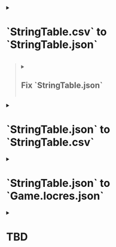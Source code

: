 <details><summary><h1>`StringTable.csv` to `StringTable.json`</h1></summary>

> # JQ Query
>
> ````js
> ####################################################################################################
> # Expected Input:
> # // ```csv
> # // Key,SourceString
> # // key_01,"value_01"
> # // key_02,"value_02"
> # For Example:
> # // ```csv
> # // Key,SourceString
> # // SYSTXT_BOUKENNOSHO_00010,"Venture, Forth"
> # // SYSTXT_BOUKENNOSHO_00020,"Create, """Adventure Log""""
> # // ```
> ####################################################################################################
> # jq -R
> split(",(?=(SourceString|\".*))"; null) # // Split after first comma
> | .[] = {
>             "key": .[0],
>             "value": ({"<LANGUAGE>":
>                 .[1]
>                 | sub("(^\\\"|\\\"$)";"";"g") # // Fix 'jq -R' (raw input) start & end double-quotes
>                 #| sub("\\\\n";"\n";"g") # // Fix newlines
>                 | sub("(\\\\\"|\"\")";"\"";"g") # // Fix double-quotes
>             })
>         }
> | from_entries
> ####################################################################################################
> # Expected Output:
> # // ```json
> # // {
> # //   "Key": {
> # //     "<LANGUAGE>": "SourceString"
> # //   }
> # // }
> # // {
> # //   "key_01": {
> # //     "<LANGUAGE>": "value_01"
> # //   }
> # // }
> # // {
> # //   "key_02": {
> # //     "<LANGUAGE>": "value_02"
> # //   }
> # // }
> # // ...
> # // ```
> # For Example:
> # // ```json
> # // {
> # //   "Key": {
> # //     "<LANGUAGE>": "SourceString"
> # //   }
> # // }
> # // {
> # //   "SYSTXT_BOUKENNOSHO_00010": {
> # //     "<LANGUAGE>": "Venture Forth"
> # //   }
> # // }
> # // {
> # //   "SYSTXT_BOUKENNOSHO_00020": {
> # //     "<LANGUAGE>": "Create \"Adventure\" \"Log\""
> # //   }
> # // }
> # // ...
> # // ```
> ####################################################################################################
> # Next Step:
> # Fix `StringTable.json`
> ####################################################################################################
> ````
>
> ---
>
> </details>

> <details><summary><h2>Fix `StringTable.json`</h2></summary>
>
> > ## JQ Query
> >
> > - `jq` does not have a convenient way of combining/"slurping" the output from the previous step (yet?), so a second command is needed.
> >
> > ````js
> > ####################################################################################################
> > # Expected Input:
> > # // ```json
> > # // {
> > # //   "Key": {
> > # //     "<LANGUAGE>": "SourceString"
> > # //   }
> > # // }
> > # // {
> > # //   "key_01": {
> > # //     "<LANGUAGE>": "value_01"
> > # //   }
> > # // }
> > # // {
> > # //   "key_02": {
> > # //     "<LANGUAGE>": "value_02"
> > # //   }
> > # // }
> > # // ...
> > # // ```
> > # For Example:
> > # // ```json
> > # // {
> > # //   "Key": {
> > # //     "<LANGUAGE>": "SourceString"
> > # //   }
> > # // }
> > # // {
> > # //   "SYSTXT_BOUKENNOSHO_00010": {
> > # //     "<LANGUAGE>": "Venture Forth"
> > # //   }
> > # // }
> > # // {
> > # //   "SYSTXT_BOUKENNOSHO_00020": {
> > # //     "<LANGUAGE>": "Create \"Adventure\" \"Log\""
> > # //   }
> > # // }
> > # // ...
> > # // ```
> > ####################################################################################################
> > # jq -s
> > add
> > | del(.Key)
> > | . as $output
> > | {"<StringTable Name>": $output}
> > # For Example: // | {"STT_System_Title": $output}
> > ####################################################################################################
> > # Expected Output:
> > # // ```json
> > # // {
> > # //   "<StringTable Name>": {
> > # //     "key_01": {
> > # //       "<LANGUAGE>": "value_01"
> > # //     },
> > # //     "key_02": {
> > # //       "<LANGUAGE>": "value_02"
> > # //     }
> > # //     ...
> > # //   }
> > # // }
> > # For Example:
> > # // ```json
> > # // {
> > # //   "STT_System_Title": {
> > # //     "SYSTXT_BOUKENNOSHO_00010": {
> > # //       "<LANGUAGE>": "Venture Forth"
> > # //     },
> > # //     "SYSTXT_BOUKENNOSHO_00020": {
> > # //       "<LANGUAGE>": "Create \"Adventure\" \"Log\""
> > # //     }
> > # //     ...
> > # //   }
> > # // }
> > # // ```
> > ####################################################################################################
> > # Next Step:
> > # Combine with `Game.locres.json`
> > ####################################################################################################
> > ````
>
> ---
>
> </details>

<details><summary><h1>`StringTable.json` to `StringTable.csv`</h1></summary>

> - For translating via `pakchunk#-<PLATFORM>.ucas/<PROJECT_NAME>/Content/StringTables/Game/**/<StringTable>.uasset` in Unreal Engine's UE4Editor
>
> # JQ Query
>
> ````js
> ####################################################################################################
> # Expected Input:
> # // ```json
> # // {
> # //   "<StringTable Name>": {
> # //     "key_01": {
> # //       "<LANGUAGE>": "value_01"
> # //     },
> # //     "key_02": {
> # //       "<LANGUAGE>": "value_02"
> # //     }
> # //     ...
> # //   }
> # // }
> # For Example:
> # // ```json
> # // {
> # //   "STT_System_Title": {
> # //     "SYSTXT_BOUKENNOSHO_00010": {
> # //       "<LANGUAGE>": "Venture Forth"
> # //     },
> # //     "SYSTXT_BOUKENNOSHO_00020": {
> # //       "<LANGUAGE>": "Create \"Adventure\" \"Log\""
> # //     }
> # //     ...
> # //   }
> # // }
> # // ```
> ####################################################################################################
> # jq -r
> "Key,SourceString",
> (
>     .[]
>     | to_entries
>     | map(
>         .value = (
>             .value[]
>         )
>         | "\(.key),\"\(
>             .value
>             | sub("\n";"\\n";"g")
>             | sub("\"";"\"\"";"g")
>         )\""
>     )
> )[]
> ####################################################################################################
> # Expected Output:
> # // ```csv
> # // Key,SourceString
> # // key_01,"value_01"
> # // key_02,"value_02"
> # // ...
> # // ```
> # For Example:
> # // ```csv
> # // Key,SourceString
> # // SYSTXT_BOUKENNOSHO_00010,"Venture Forth"
> # // SYSTXT_BOUKENNOSHO_00020,"Create\n""Adventure"" ""Log"""
> # // ...
> # // ```
> ####################################################################################################
> # Next Step:
> # - `import csv` into Unreal Engine project's StringTables
> ####################################################################################################
> ````
>
> ---
>
> </details>

<details><summary><h1>`StringTable.json` to `Game.locres.json`</h1></summary>

> - For translating via `pakchunk0-<PLATFORM>.pak/<PROJECT_NAME>/Content/Localization/Game/<LANGUAGE>/Game.locres` with LocRes-Builder
>
> ## JQ Query
>
> ````js
> ####################################################################################################
> # Expected Input:
> # // ```json
> # // {
> # //   "<StringTable Name>": {
> # //     "key_01": {
> # //       "<LANGUAGE>": "value_01"
> # //     },
> # //     "key_02": {
> # //       "<LANGUAGE>": "value_02"
> # //     }
> # //     ...
> # //   }
> # // }
> # For Example:
> # // {
> # //   "STT_CareerStoryVer1": {
> # //     "SYSTXT_CAREER_STORY_ATH1_001": {
> # //       "comments": "",
> # //       "de": "",
> # //       "en": "One day, {PC} woke up to find that\n{Brother_Name} had failed at an alchemy recipe\nand had turned the village supply of Pep Beans into ashes.\n{PC} was sent to Abba's house to apologize to\nher on behalf of {Zokugara}. It seems that\nAbba's house is on the hill beyond the bridge.",
> # //       "es": "",
> # //       "fr": "",
> # //       "it": "",
> # //       "ja": "ある日\u3000{PC}が\u3000目を覚ますと\n{Brother_Name}が\u3000錬金術に失敗して\n大事なハツラツ豆を灰にしてしまったと\n騒ぎになっていた。\n家に上がってきた\u3000村人に\u3000{Zokugara}の代わりに\nアバさまに謝ってこい！\u3000と言われた。\nアバの家は\u3000橋向こうの高台にあるらしい。",
> # //       "ko": "어느 날 {PC}|hpp(이,가) 눈을 뜨자\n{Brother_Name}의 연금술이 실패하는 바람에\n소중한 활력의 콩이 잿더미가 되었다며\n난리가 난 상태였다.\n집으로 찾아온 마을 주민은 {Brother_Name}|hpp(을,를)\n대신해서 아바 님께 사과하고 오라고 했다.\n아바의 집은 다리 건너 언덕에 있다 한다.",
> # //       "zh-Hans": "有一天，{PC}一觉醒来，\n发现{Brother_Name}因为炼金术失败\n而把重要的活力豆毁掉了，\n这件事在村里引起了骚动。\n一位村民来到家里，\n要求代替{Zokugara}向阿巴大人道歉。\n阿巴的家似乎就在桥对面的高地上。",
> # //       "zh-Hant": "有一天，{PC}一覺醒來，\n發現{Brother_Name}因為鍊金術失敗\n而把重要的活力豆毀掉了，\n這件事在村裡引起了騷動。\n一位村民來到家裡，\n要求代替{Zokugara}去向阿巴大人道歉。\n阿巴的家似乎就在橋對面的高地上。"
> # //     },
> # //     "SYSTXT_CAREER_STORY_ATH1_002": {
> # //       "comments": "",
> # //       "de": "",
> # //       "en": "When {PC} arrived at Abba's house\nthey met with Abba's grandson, Shini.\nHe said that she has been feeling depressed\nlately but he has a plan to help her feel\nbetter. Shini has asked us to bring him some\nDried Antidotal Herb and Fluffy Rice Husk.",
> # //       "es": "",
> # //       "fr": "",
> # //       "it": "",
> # //       "ja": "アバの家に\u3000謝りにいくと\u3000アバは\n部屋に閉じこもっており\u3000応対したのは\nアバの孫のシンイだった。\nシンイは\u3000灰になったハツラツ豆の代わりに\nフカフカのもみガラと\u3000干しどくけし草を\n持ってきてほしい！\u3000と頼んできた。\nアバは\u3000最近\u3000ふさぎ込んでいるらしい。",
> # //       "ko": "아바의 집에 사과하러 갔지만 아바는\n방에 틀어박힌 상태였고, 대신 \n아바의 손자인 신이가 맞이해 주었다.\n신이는 잿더미가 된 활력의 콩 대신에\n말랑한 겉겨와 말린 해독초를\n가져와 달라고 부탁했다.\n아바는 요즘 몹시 울적해한다는 것 같다.",
> # //       "zh-Hans": "前往阿巴的家道歉，\n却发现阿巴闷在屋子里，\n只见到了阿巴的孙子辛依。\n受辛依委托将软软的谷壳和\n晒干的解毒草拿来，\n补偿变为灰烬的活力豆。\n阿巴最近似乎精神不太好。",
> # //       "zh-Hant": "前往阿巴的家道歉，\n卻發現阿巴悶在屋子裡，\n只見到了阿巴的孫子辛伊。\n受辛伊委託\n將鬆軟穀殼和曬乾的解毒草\n拿來，補償變為灰燼的活力豆。\n阿巴最近似乎精神不太好。"
> # //     }
> # //   }
> # // }
> # // ```
> ####################################################################################################
> # jq
> . as {$STT_CareerStoryVer1: {$key: $values}}
> | {STT_CareerStoryVer1: (
>     $STT_CareerStoryVer1
>     # // delete all languages—except the target—to not accidentally overwrite `Game.locres.json`'s other fields later
>     | del(.[].[
>         "comments",
>         "de",
>         #"en",
>         "es",
>         "fr",
>         "it",
>         "ja",
>         "ko",
>         "zh-Hans",
>         "zh-Hant"
>     ])
> )}
> ####################################################################################################
> # Expected Output:
> # // {
> # //   "STT_CareerStoryVer1": {
> # //     "SYSTXT_CAREER_STORY_ATH1_001": {
> # //       "en": "One day, {PC} woke up to find that\n{Brother_Name} had failed at an alchemy recipe\nand had turned the village supply of Pep Beans into ashes.\n{PC} was sent to Abba's house to apologize to\nher on behalf of {Zokugara}. It seems that\nAbba's house is on the hill beyond the bridge."
> # //     },
> # //     "SYSTXT_CAREER_STORY_ATH1_002": {
> # //       "en": "When {PC} arrived at Abba's house\nthey met with Abba's grandson, Shini.\nHe said that she has been feeling depressed\nlately but he has a plan to help her feel\nbetter. Shini has asked us to bring him some\nDried Antidotal Herb and Fluffy Rice Husk."
> # //     }
> # //   }
> # // }
> ####################################################################################################
> ````
>
> ---
>
> ## JQ Query
>
> ````js
> ####################################################################################################
> # Expected Input:
> # - `Game.locres.json`
> # - `StringTable.json`
> #   - single language
> # // ```json
> # // {
> # //   "<StringTable Name>": {
> # //     "key_01": {
> # //       "<LANGUAGE>": "value_01"
> # //     },
> # //     "key_02": {
> # //       "<LANGUAGE>": "value_02"
> # //     }
> # //     ...
> # //   }
> # // }
> # For Example:
> # // {
> # //   "STT_CareerStoryVer1": {
> # //     "SYSTXT_CAREER_STORY_ATH1_001": {
> # //       "en": "One day, {PC} woke up to find that\n{Brother_Name} had failed at an alchemy recipe\nand had turned the village supply of Pep Beans into ashes.\n{PC} was sent to Abba's house to apologize to\nher on behalf of {Zokugara}. It seems that\nAbba's house is on the hill beyond the bridge.",
> # //     },
> # //     "SYSTXT_CAREER_STORY_ATH1_002": {
> # //       "en": "When {PC} arrived at Abba's house\nthey met with Abba's grandson, Shini.\nHe said that she has been feeling depressed\nlately but he has a plan to help her feel\nbetter. Shini has asked us to bring him some\nDried Antidotal Herb and Fluffy Rice Husk.",
> # //     }
> # //   }
> # // }
> # // ```
> ####################################################################################################
> # jq -s
> reduce .[] as $object ({}; . * $object)
> ####################################################################################################
> # Expected Output:
> # // {
> # //   "<StringTable Name": {
> # //     "key_01": {
> # //       "<LANGUAGE>": "value_01"
> # //     },
> # //     "key_01": {
> # //       "<LANGUAGE>": "value_01"
> # //     },
> # //     ...
> # //   }
> # // }
> # For Example:
> # // {
> # //   "STT_CareerStoryVer1": {
> # //     "SYSTXT_CAREER_STORY_ATH1_001": {
> # //       "en": "One day, {PC} woke up to find that\n{Brother_Name} had failed at an alchemy recipe\nand had turned the village supply of Pep Beans into ashes.\n{PC} was sent to Abba's house to apologize to\nher on behalf of {Zokugara}. It seems that\nAbba's house is on the hill beyond the bridge."
> # //     },
> # //     "SYSTXT_CAREER_STORY_ATH1_002": {
> # //       "en": "When {PC} arrived at Abba's house\nthey met with Abba's grandson, Shini.\nHe said that she has been feeling depressed\nlately but he has a plan to help her feel\nbetter. Shini has asked us to bring him some\nDried Antidotal Herb and Fluffy Rice Husk."
> # //     }
> # //   }
> # // }
> ####################################################################################################
> ````
>
> ---
>
> </details>

<details><summary><h1>TBD</h1></summary>

<!--

<details><summary><h1>TEMPLATE</h1></summary>

# Input

```json

```

# JQ Query

```js

```

# Output

```json

```

</details>

-->

# `.csv` > `.json`

## Input

- `FINAL/pakchunk0-Switch_P/Holiday/Content/StringTables/GAME/System/System_QuestList/STT_QuestListName.uasset.csv`

```json
Key,SourceString
SYSTEXT_QUESTLIST_NAME_AQ_001_1,"Seeking A Hermit's Remedy"
// ...
SYSTEXT_QUESTLIST_NAME_TQ_012_1,"Trendy Gadabout"
```

## JQ Query

```js
# jq -s -R
[
    split("\n")[]
    | sub(",";"???";"")
    | split("???")
]
| .[0] as $header
| .[1:]
| map(
    [$header, .]
    | transpose
    | map(
        {
            "key": (.[0]//""),
            "value": (.[1]//"")
            | sub("\\\\n";"\n";"g")
            #| sub("\\\"";"";"g")
            #| sub("\\\",";"")
        }
    )
    | from_entries
    | .value.["en"] = .SourceString
    | .value.["en"] = (.value.["en"] | sub("^\"";""))
    | .value.["en"] = (.value.["en"] | sub("\"$";""))
    | .value.["en"] = (.value.["en"] | sub("\\\\";"";"g"))
    | .value.["en"] = (.value.["en"] | sub("''";"\"";"g"))

    | del(.SourceString)
)
| from_entries
#| reduce . as $obj ({}; {"<Namespace>": $obj})
| reduce . as $obj ({}; {"STT_QuestListDetail": $obj})
|del(.[].[""])
```

## Output

```json
{
  "STT_QuestListName": {
    "SYSTEXT_QUESTLIST_NAME_AQ_001_1": {
      "en": "Seeking A Hermit's Remedy"
    },
    // ...
    "SYSTEXT_QUESTLIST_NAME_TQ_012_1": {
      "en": "Trendy Gadabout"
    }
  }
}
```

---

# `.csv` > `.json` > new format

## Input

- `Game.locres.json`
- `.csv` > `.json`

## JQ Query

```js
# jq -s
reduce .[] as $obj ({}; . * $obj)
# "Game.locres.json"
# "<CSV_TO_JSON>.json"
# > "output.json"
```

## Output

```json
{
  "STT_DaijinamonoItem": {
    "EXPLANATION_ID_ITEM_DAIJINAMONO_ADAMASUREZA": {
      "comments": "",
      "de": "",
      "en": "Very tough skin\neven scissors\ncan't cut.",
      "es": "",
      "fr": "",
      "it": "",
      "ja": "ハサミでは\n切れないくらい\nとても丈夫な皮",
      "ko": "집게발로 자를 수\n없을 만큼 아주\n튼튼한 가죽",
      "zh-Hans": "用剪刀都剪不开\n非常结实的皮革",
      "zh-Hant": "用剪刀都剪不開\n非常結實的皮革"
    }
    // ...
  }
}
```

# Combine multiple `CSV_TO_JSON.json` files

## Input

- `Game.locres.json`
- `<CSV_TO_JSON's outputs>.json`

## JQ Query

```js
# jq --arg namespace "<CSV_TO_JSON's filename>" -s
# jq --arg namespace "STT_Battle_Levelup" -s
"reduce .[] as $obj ({}; . * $obj) | {$namespace: .[$namespace]}"
# "Game.locres.json"
# "<CSV_TO_JSON>_01.json"
# "<CSV_TO_JSON>_02.json"
# "<CSV_TO_JSON>_03.json"
# // ...
# or
# "<CSV_TO_JSON>*.json"
# > "output.json"
```

## Output

```js
{
  "STT_Battle_Levelup": {
    "SYSTXT_BATTLE_LEVELUP_00010": {
      "comments": "",
      "de": "",
      "en": "You learned a new skill!",
      "es": "",
      "fr": "",
      "it": "",
      "ja": "あたらしい\u3000特技を\u3000おぼえた！",
      "ko": "새로운 특기를 익혔다!",
      "zh-Hans": "学会了新的特技！",
      "zh-Hant": "習得了新的特技！"
    },
    "SYSTXT_BATTLE_LEVELUP_00020": {
      "comments": "",
      "de": "",
      "en": "You learned a new spell!",
      "es": "",
      "fr": "",
      "it": "",
      "ja": "あたらしい\u3000呪文を\u3000おぼえた！",
      "ko": "새로운 주문을 익혔다!",
      "zh-Hans": "学会了新的咒文！",
      "zh-Hant": "習得了新的咒文！"
    },
    "SYSTXT_BATTLE_LEVELUP_00030": {
      "comments": "",
      "de": "",
      "en": "You learned a new skill & spell!",
      "es": "",
      "fr": "",
      "it": "",
      "ja": "あたらしい\u3000特技と呪文を\u3000おぼえた！",
      "ko": "새로운 특기와 주문을 익혔다!",
      "zh-Hans": "学会了新的特技和咒文！",
      "zh-Hant": "習得了新的特技和咒文！"
    },
    "SYSTXT_BATTLE_LEVELUP_00040": {
      "comments": "",
      "de": "",
      "en": "Earned skill points",
      "es": "",
      "fr": "",
      "it": "",
      "ja": "獲得スキルポイント",
      "ko": "획득 스킬 포인트",
      "zh-Hans": "获得技能点数",
      "zh-Hant": "獲得技能點數"
    },
    "SYSTXT_BATTLE_LEVELUP_00050": {
      "comments": "",
      "de": "",
      "en": "Total",
      "es": "",
      "fr": "",
      "it": "",
      "ja": "現在",
      "ko": "현재",
      "zh-Hans": "现有",
      "zh-Hant": "現有"
    },
    "SYSTXT_BATTLE_LEVELUP_00060": {
      "comments": "",
      "de": "",
      "en": "{Character_Name} was promoted to level {Character_Level}!",
      "es": "",
      "fr": "",
      "it": "",
      "ja": "{Character_Name}は\u3000レベル{Character_Level}に\u3000あがった！",
      "ko": "{Character_Name}|hpp(은,는)\n{Character_Level} 레벨로 올랐다!",
      "zh-Hans": "{Character_Name}升到了{Character_Level}级！",
      "zh-Hant": "{Character_Name}提升至等級{Character_Level}了！"
    },
    "SYSTXT_BATTLE_LEVELUP_00070": {
      "comments": "",
      "de": "",
      "en": "{Character_Name} learned the {Spell_Name} spell!",
      "es": "",
      "fr": "",
      "it": "",
      "ja": "{Character_Name}は\u3000{Spell_Name}の呪文を覚えた！",
      "ko": "{Character_Name}|hpp(은,는) {Spell_Name} 주문을 익혔다!",
      "zh-Hans": "{Character_Name}学会了咒文{Spell_Name}！",
      "zh-Hant": "{Character_Name}習得了咒文「{Spell_Name}」！"
    },
    "SYSTXT_BATTLE_LEVELUP_00080": {
      "comments": "",
      "de": "",
      "en": "{Character_Name} learned the {Skill_Name} skill!",
      "es": "",
      "fr": "",
      "it": "",
      "ja": "{Character_Name}は\u3000{Skill_Name}の特技を覚えた！",
      "ko": "{Character_Name}|hpp(은,는) {Skill_Name} 특기를 익혔다!",
      "zh-Hans": "{Character_Name}学会了特技{Skill_Name}！",
      "zh-Hant": "{Character_Name}習得了特技「{Skill_Name}」！"
    },
    "SYSTXT_BATTLE_LEVELUP_00090": {
      "comments": "",
      "de": "",
      "en": "{SkillPoint} skill points were received!",
      "es": "",
      "fr": "",
      "it": "",
      "ja": "{SkillPoint}Ｐの\u3000スキルポイントをかくとく！",
      "ko": "스킬 포인트 {SkillPoint}P를 획득했다!",
      "zh-Hans": "获得了{SkillPoint}点的技能点数！",
      "zh-Hant": "獲得了{SkillPoint}點的技能點數！"
    },
    "SYSTXT_BATTLE_LEVELUP_00100": {
      "comments": "",
      "de": "",
      "en": "Leveled up:",
      "es": "",
      "fr": "",
      "it": "",
      "ja": "レベルが",
      "ko": "레벨이",
      "zh-Hans": "等级由",
      "zh-Hant": "等級由"
    },
    "SYSTXT_BATTLE_LEVELUP_00110": {
      "comments": "",
      "de": "",
      "en": "-->",
      "es": "",
      "fr": "",
      "it": "",
      "ja": "から",
      "ko": "에서",
      "zh-Hans": "提升为",
      "zh-Hant": "提升為"
    },
    "SYSTXT_BATTLE_LEVELUP_00120": {
      "comments": "",
      "de": "",
      "en": "",
      "es": "",
      "fr": "",
      "it": "",
      "ja": "にあがった！",
      "ko": "(으)로 올랐다!",
      "zh-Hans": "了！",
      "zh-Hant": "了！"
    }
  }
}
```

---

<details><summary><h1>group_by(JAPANESE) & Combine</h1></summary>

## Input

- `Game.locres.json`
- Combined `GOP_Text_Noun_<LANGUAGE>` DataTables

```json
{
    // ...
    "NAME_ID_ITEM_EQUIP_ONEHANDEDSWORD_DORAGONKIRA": {
      "comments": "",
      "de": "",
      "en": "",
      "es": "",
      "fr": "",
      "it": "",
      "ja": "ドラゴンキラー",
      "ko": "드래곤 킬러",
      "zh-Hans": "斩龙剑",
      "zh-Hant": "斬龍劍"
    },
    "NAME_ID_ITEM_EQUIP_ONEHANDEDSWORD_DOUNOTSURUGI": {
      "comments": "",
      "de": "",
      "en": "",
      "es": "",
      "fr": "",
      "it": "",
      "ja": "どうのつるぎ",
      "ko": "구리 검",
      "zh-Hans": "铜剑",
      "zh-Hant": "銅劍"
    },
    "NAME_ID_ITEM_EQUIP_ONEHANDEDSWORD_ETENENOKEN": {
      "comments": "",
      "de": "",
      "en": "",
      "es": "",
      "fr": "",
      "it": "",
      "ja": "エテーネの剣",
      "ko": "에테네의 검",
      "zh-Hans": "伊甸之剑",
      "zh-Hant": "伊甸之劍"
    }
    // ...
}
{
      // ...
      "TEXT_NOUN_JAPANESE_Item_Name_Copper_Sword": {
        "SelfId": "TEXT_NOUN_JAPANESE_Item_Name_Copper_Sword",
        "Text": "どうのつるぎ",
        "RubyText": "Copper Sword"
      },
      "TEXT_NOUN_JAPANESE_Item_Name_Steel_Broadsword": {
        "SelfId": "TEXT_NOUN_JAPANESE_Item_Name_Steel_Broadsword",
        "Text": "はがねのつるぎ",
        "RubyText": "はがねのつるぎ"
      },
      "TEXT_NOUN_JAPANESE_Item_Name_Slapstick": {
        "SelfId": "TEXT_NOUN_JAPANESE_Item_Name_Slapstick",
        "Text": "はがねのはりせん",
        "RubyText": "はがねのはりせん"
      },
      "EXAMPLE": {
        "Text": "エテーネの剣",
        "RubyText": "Ethenian Sword"
      }
      // ...
}
```

## JQ Query

<!-- V1
```bash
# jq -n
[input[],input[]]
| group_by(.["ja"] // .["Text"])
| map(
    if ( .[1] )
    then
        .[0].["en"] = .[1].["RubyText"]
    else .
    end
)
```
-->

<!-- V2
```js
# jq -n
[
  [
    input
    | (
      .
      | to_entries
      | map(.value.key = .key)
      | from_entries
      )[], input[]
  ]
  | group_by(.["ja"] // .["Text"])
  | map(
      if ( .[1] )
      then
          #.[0].["de"] = .[1].["de"]
          .[0].["en"] = .[1].["RubyText"]
      else .
      end
  )
  [][]
  | select(has("key"))
  | walk(
      if type == "object" and has("key")
      then ([. = {key, value: . } | del(.value.key) ]| from_entries)
      else .
      end
  )
]
```
-->

```json
[input
| (
.
| to_entries
| map(.value.key = .key)
| from_entries
)[]
,input[]]
| group_by(.["ja"] // .["Text"])
| map(
if ( .[1] )
then(
  .[0].["de"] = .[1].["de"]
| .[0].["en"] = .[1].["en"]
| .[0].["es"] = .[1].["es"]
| .[0].["fr"] = .[1].["fr"]
| .[0].["it"] = .[1].["it"]
)
else(.)
end
)
[][]
| select(has("key"))
| walk(
if(type == "object" and has("key"))
then ([. = {key, value: . } | del(.value.key) ]| from_entries)
else(.)
end
)

```

<!-- TEST
```js
[
[input
| (
.
| to_entries
| map(.value.key = .key)
| from_entries
) []
, input[]]
 | group_by(.["ja"])
 | map(
 if ( .[1] )
 then(
   .[0].["de"] = .[1].["de"]
 | .[0].["en"] = .[1].["en"]
 | .[0].["es"] = .[1].["es"]
 | .[0].["fr"] = .[1].["fr"]
 | .[0].["it"] = .[1].["it"]
 )
 else(.)
 end
 )
 [][]
 | select(has("comments"))
 | walk(
 if(type == "object" and has("key"))
 then ([. = {key, value: . } | del(.value.key) ]| from_entries)
 else(.)
 end
 )
| reduce . as $STT_WeaponItem (.STT_WeaponItem; .STT_WeaponItem = $STT_WeaponItem)
]

| reduce .[] as $o ({}; . * $o)
```
-->

## Output

```json
[
  // ...
  {
    "NAME_ID_ITEM_EQUIP_ONEHANDEDSWORD_DOUNOTSURUGI": {
      "comments": "",
      "de": "",
      "en": "Copper Sword",
      "es": "",
      "fr": "",
      "it": "",
      "ja": "どうのつるぎ",
      "ko": "구리 검",
      "zh-Hans": "铜剑",
      "zh-Hant": "銅劍"
    }
  },
  {
    "NAME_ID_ITEM_EQUIP_ONEHANDEDSWORD_ETENENOKEN": {
      "comments": "",
      "de": "",
      "en": "Ethenian Sword",
      "es": "",
      "fr": "",
      "it": "",
      "ja": "エテーネの剣",
      "ko": "에테네의 검",
      "zh-Hans": "伊甸之剑",
      "zh-Hant": "伊甸之劍"
    }
  },
  {
    "NAME_ID_ITEM_EQUIP_ONEHANDEDSWORD_DORAGONKIRA": {
      "comments": "",
      "de": "",
      "en": "",
      "es": "",
      "fr": "",
      "it": "",
      "ja": "ドラゴンキラー",
      "ko": "드래곤 킬러",
      "zh-Hans": "斩龙剑",
      "zh-Hant": "斬龍劍"
    }
  }
  // ...
]
```

</details>

---

</details>
